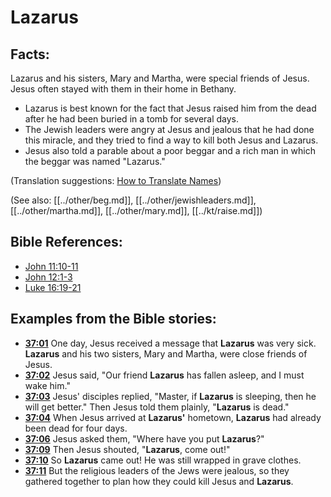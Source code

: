 # Lazarus #

## Facts: ##

Lazarus and his sisters, Mary and Martha, were special friends of Jesus. Jesus often stayed with them in their home in Bethany.

* Lazarus is best known for the fact that Jesus raised him from the dead after he had been buried in a tomb for several days.
* The Jewish leaders were angry at Jesus and jealous that he had done this miracle, and they tried to find a way to kill both Jesus and Lazarus.
* Jesus also told a parable about a poor beggar and a rich man in which the beggar was named "Lazarus."

(Translation suggestions: [How to Translate Names](en/ta-vol1/translate/man/translate-names))

(See also: [[../other/beg.md]], [[../other/jewishleaders.md]], [[../other/martha.md]], [[../other/mary.md]], [[../kt/raise.md]])

## Bible References: ##

* [John 11:10-11](en/tn/jhn/help/11/10)
* [John 12:1-3](en/tn/jhn/help/12/01)
* [Luke 16:19-21](en/tn/luk/help/16/19)

## Examples from the Bible stories: ##

* __[37:01](en/tn/obs/help/37/01)__ One day, Jesus received a message that __Lazarus__  was very sick. __Lazarus__  and his two sisters, Mary and Martha, were close friends of Jesus.
* __[37:02](en/tn/obs/help/37/02)__ Jesus said, "Our friend __Lazarus__  has fallen asleep, and I must wake him."
* __[37:03](en/tn/obs/help/37/03)__ Jesus' disciples replied, "Master, if __Lazarus__  is sleeping, then he will get better." Then Jesus told them plainly, "__Lazarus__  is dead."
* __[37:04](en/tn/obs/help/37/04)__ When Jesus arrived at __Lazarus'__  hometown, __Lazarus__  had already been dead for four days.
* __[37:06](en/tn/obs/help/37/06)__ Jesus asked them, "Where have you put __Lazarus__?"
* __[37:09](en/tn/obs/help/37/09)__ Then Jesus shouted, "__Lazarus__, come out!"
* __[37:10](en/tn/obs/help/37/10)__ So __Lazarus__  came out! He was still wrapped in grave clothes.
* __[37:11](en/tn/obs/help/37/11)__ But the religious leaders of the Jews were jealous, so they gathered together to plan how they could kill Jesus and __Lazarus__.